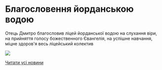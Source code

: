 # Благословення йорданською водою

Отець Дмитро благословив ліцей йорданської водою на слухання віри, на прийняття голосу божественного Євангелія, на успішне навчання, міцне здоров'я весь ліцейський колектив

![](/images/blog/благословення-йорданською-водою/jordan2019.jpg)

[Читати усі новини](/news)
